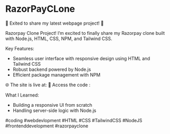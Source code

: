 # RazorPayCLone

🚀 Exited to share my latest webpage project! 🚀

Razorpay Clone Project!
 I’m excited to finally share my Razorpay clone built with Node.js, HTML, CSS, NPM, and Tailwind CSS.

 Key Features:
- Seamless user interface with responsive design using HTML and Tailwind CSS
- Robust backend powered by Node.js
- Efficient package management with NPM

🌐 The site is live at:
🔗 Access the code : 

What I Learned:
- Building a responsive UI from scratch
- Handling server-side logic with Node.js

#coding #webdevlopment #HTML #CSS #TailwindCSS #NodeJS #frontenddevelopment #razorpayclone
